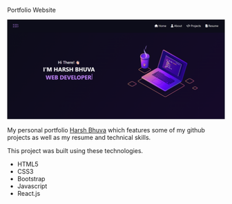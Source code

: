 Portfolio Website

![image alt](https://github.com/HarshBhuva319/Portfolio-Website/blob/fcda7f8ecba5fbe8acdbd537edd22c2a4080e1b9/src/images/portfolio.png)


My personal portfolio [Harsh Bhuva](https://harshbhuva319.github.io/Portfolio-Website/) which features some of my github projects as well as my resume and technical skills.

This project was built using these technologies.

  * HTML5
  * CSS3
  * Bootstrap
  * Javascript
  * React.js

